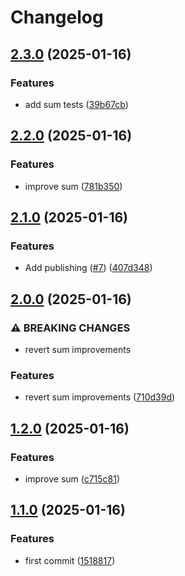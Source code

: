 # Changelog

## [2.3.0](https://github.com/jmaver-plume/release-please-monorepo-example/compare/sum-v2.2.0...sum-v2.3.0) (2025-01-16)


### Features

* add sum tests ([39b67cb](https://github.com/jmaver-plume/release-please-monorepo-example/commit/39b67cb87dd2271f68340d1a03c0efe67496a8d5))

## [2.2.0](https://github.com/jmaver-plume/release-please-monorepo-example/compare/sum-v2.1.0...sum-v2.2.0) (2025-01-16)


### Features

* improve sum ([781b350](https://github.com/jmaver-plume/release-please-monorepo-example/commit/781b350b73ae660c489c9f8d49f7c01cd5da598f))

## [2.1.0](https://github.com/jmaver-plume/release-please-monorepo-example/compare/sum-v2.0.0...sum-v2.1.0) (2025-01-16)


### Features

* Add publishing ([#7](https://github.com/jmaver-plume/release-please-monorepo-example/issues/7)) ([407d348](https://github.com/jmaver-plume/release-please-monorepo-example/commit/407d3488582dee5e38659b88fd8e233361608bbc))

## [2.0.0](https://github.com/jmaver-plume/release-please-monorepo-example/compare/sum-v1.2.0...sum-v2.0.0) (2025-01-16)


### ⚠ BREAKING CHANGES

* revert sum improvements

### Features

* revert sum improvements ([710d39d](https://github.com/jmaver-plume/release-please-monorepo-example/commit/710d39d2ef11468ad3866b8ee33b1ef027dba220))

## [1.2.0](https://github.com/jmaver-plume/release-please-monorepo-example/compare/sum-v1.1.0...sum-v1.2.0) (2025-01-16)


### Features

* improve sum ([c715c81](https://github.com/jmaver-plume/release-please-monorepo-example/commit/c715c81bb09269b870b7332f726b8a679fdb659b))

## [1.1.0](https://github.com/jmaver-plume/release-please-monorepo-example/compare/sum-v1.0.0...sum-v1.1.0) (2025-01-16)


### Features

* first commit ([1518817](https://github.com/jmaver-plume/release-please-monorepo-example/commit/1518817522d3af167ced327ebd75c8a1e653103f))
